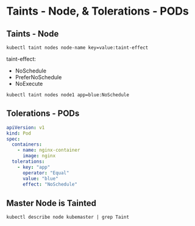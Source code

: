 # Taints - Node, & Tolerations - PODs

## Taints - Node

```
kubectl taint nodes node-name key=value:taint-effect
```

taint-effect:

- NoSchedule
- PreferNoSchedule
- NoExecute

```
kubectl taint nodes node1 app=blue:NoSchedule
```

## Tolerations - PODs

```yaml
apiVersion: v1
kind: Pod
spec:
  containers:
    - name: nginx-container
      image: nginx
  tolerations:
    - key: "app"
      operator: "Equal"
      value: "blue"
      effect: "NoSchedule"
```

## Master Node is Tainted

```
kubectl describe node kubemaster | grep Taint
```
